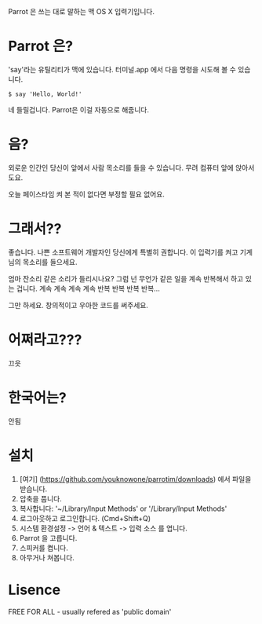 Parrot 은 쓰는 대로 말하는 맥 OS X 입력기입니다.

# Parrot 은?
'say'라는 유틸리티가 맥에 있습니다. 터미널.app 에서 다음 명령을 시도해 볼 수 있습니다.

	$ say 'Hello, World!'

네 들릴겁니다. Parrot은 이걸 자동으로 해줍니다.

# 음?
외로운 인간인 당신이 앞에서 사람 목소리를 들을 수 있습니다. 무려 컴퓨터 앞에 앉아서도요.

오늘 페이스타임 켜 본 적이 없다면 부정할 필요 없어요.

# 그래서??
좋습니다. 나쁜 소프트웨어 개발자인 당신에게 특별히 권합니다. 이 입력기를 켜고 기계님의 목소리를 들으세요.

엄마 잔소리 같은 소리가 들리시나요? 그럼 넌 무언가 같은 일을 계속 반복해서 하고 있는 겁니다. 계속 계속 계속 계속 반복 반복 반복 반복...

그만 하세요. 창의적이고 우아한 코드를 써주세요.

# 어쩌라고???
끄읏

# 한국어는?
안됨

# 설치
1. [여기] (https://github.com/youknowone/parrotim/downloads) 에서 파일을 받습니다.
1. 압축을 풉니다.
1. 복사합니다: '~/Library/Input Methods' or '/Library/Input Methods'
1. 로그아웃하고 로그인합니다. (Cmd+Shift+Q)
1. 시스템 환경설정 -> 언어 & 텍스트 -> 입력 소스 를 엽니다.
1. Parrot 을 고릅니다.
1. 스피커를 켭니다.
1. 아무거나 쳐봅니다.

# Lisence
FREE FOR ALL - usually refered as 'public domain'


